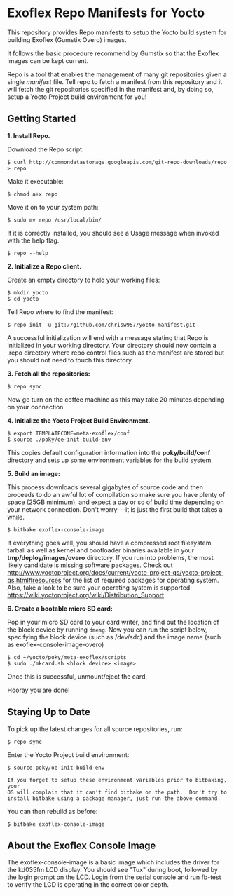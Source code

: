 Exoflex Repo Manifests for Yocto
================================
This repository provides Repo manifests to setup the Yocto build system for 
building Exoflex (Gumstix Overo) images.

It follows the basic procedure recommend by Gumstix so that the Exoflex
images can be kept current.

Repo is a tool that enables the management of many git repositories given a 
single *manifest* file.  Tell repo to fetch a manifest from this repository and
it will fetch the git repositories specified in the manifest and, by doing so,
setup a Yocto Project build environment for you!

Getting Started
---------------
**1.  Install Repo.**

Download the Repo script:

    $ curl http://commondatastorage.googleapis.com/git-repo-downloads/repo > repo

Make it executable:

    $ chmod a+x repo

Move it on to your system path:

    $ sudo mv repo /usr/local/bin/

If it is correctly installed, you should see a Usage message when invoked
with the help flag.

    $ repo --help

**2.  Initialize a Repo client.**

Create an empty directory to hold your working files:

    $ mkdir yocto
    $ cd yocto

Tell Repo where to find the manifest:

    $ repo init -u git://github.com/chrisw957/yocto-manifest.git 

A successful initialization will end with a message stating that Repo is
initialized in your working directory. Your directory should now
contain a .repo directory where repo control files such as the manifest are
stored but you should not need to touch this directory.
   
**3.  Fetch all the repositories:**

    $ repo sync

Now go turn on the coffee machine as this may take 20 minutes depending on
your connection.

**4.  Initialize the Yocto Project Build Environment.**

    $ export TEMPLATECONF=meta-exoflex/conf 
    $ source ./poky/oe-init-build-env

This copies default configuration information into the **poky/build/conf**
directory and sets up some environment variables for the build system.

**5.  Build an image:**

This process downloads several gigabytes of source code and then proceeds to
do an awful lot of compilation so make sure you have plenty of space (25GB
minimum), and expect a day or so of build time depending on your network
connection.  Don't worry---it is just the first build that takes a while.

    $ bitbake exoflex-console-image

If everything goes well, you should have a compressed root filesystem
tarball as well as kernel and bootloader binaries available in your
**tmp/deploy/images/overo** directory.  If you run into problems, the most likely
candidate is missing software packages.  Check out
http://www.yoctoproject.org/docs/current/yocto-project-qs/yocto-project-qs.html#resources
for the list of required packages for operating system. Also, take
a look to be sure your operating system is supported:
https://wiki.yoctoproject.org/wiki/Distribution_Support


**6. Create a bootable micro SD card:**

Pop in your micro SD card to your card writer, and find out the location of 
the block device by running `dmesg`. Now you can run the script below,
specifying the block device (such as /dev/sdc) and the image name
(such as exoflex-console-image-overo)

    $ cd ~/yocto/poky/meta-exoflex/scripts
    $ sudo ./mkcard.sh <block device> <image> 
    
Once this is successful, unmount/eject the card. 

Hooray you are done!

Staying Up to Date
------------------
To pick up the latest changes for all source repositories, run:

    $ repo sync

Enter the Yocto Project build environment:

    $ source poky/oe-init-build-env

    If you forget to setup these environment variables prior to bitbaking, your 
    OS will complain that it can't find bitbake on the path.  Don't try to
    install bitbake using a package manager, just run the above command.

You can then rebuild as before:

    $ bitbake exoflex-console-image

About the Exoflex Console Image
-------------------------------
The exoflex-console-image is a basic image which includes the driver for the
kd035fm LCD display.  You should see "Tux" during boot, followed by the login
prompt on the LCD.  Login from the serial console and run fb-test to verify
the LCD is operating in the correct color depth.

